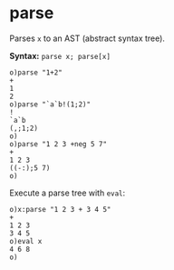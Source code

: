 # parse

Parses `x` to an AST (abstract syntax tree).

**Syntax:** ```parse x; parse[x]```

```o
o)parse "1+2"
+
1
2
o)parse "`a`b!(1;2)"
!
`a`b
(,;1;2)
o)
o)parse "1 2 3 +neg 5 7"
+
1 2 3
((-:);5 7)
o)
```

Execute a parse tree with `eval`:

```o
o)x:parse "1 2 3 + 3 4 5"
+
1 2 3
3 4 5
o)eval x
4 6 8
o)
```
